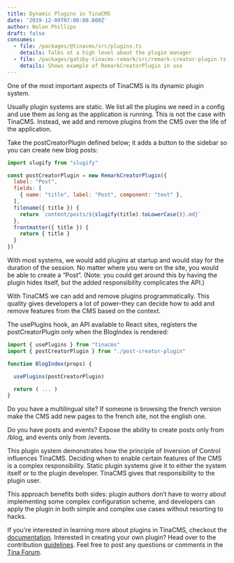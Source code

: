 ```yaml
---
title: Dynamic Plugins in TinaCMS
date: '2019-12-09T07:00:00.000Z'
author: Nolan Phillips
draft: false
consumes:
  - file: /packages/@tinacms/src/plugins.ts
    details: Talks at a high level about the plugin manager
  - file: /packages/gatsby-tinacms-remark/src/remark-creator-plugin.ts
    details: Shows example of RemarkCreatorPlugin in use
---
```


One of the most important aspects of TinaCMS is its dynamic plugin system.

Usually plugin systems are static. We list all the plugins we need in a config and use them as long as the application is running. This is not the case with TinaCMS. Instead, we add and remove plugins from the CMS over the life of the application.

Take the postCreatorPlugin defined below; it adds a button to the sidebar so you can create new blog posts:

```js
import slugify from "slugify"

const postCreatorPlugin = new RemarkCreatorPlugin({
  label: "Post",
  fields: [
    { name: "title", label: "Post", component: "text" },
  ],
  filename({ title }) {
    return `content/posts/${slugify(title).toLowerCase()}.md}`
  },
  frontmatter({ title }) {
    return { title }
  }
})
```

With most systems, we would add plugins at startup and would stay for the duration of the session. No matter where you were on the site, you would be able to create a “Post”. (Note: you could get around this by having the plugin hides itself, but the added responsibility complicates the API.)

With TinaCMS we can add and remove plugins programmatically. This quality gives developers a lot of power–they can decide how to add and remove features from the CMS based on the context.

The usePlugins hook, an API available to React sites, registers the postCreatorPlugin only when the BlogIndex is rendered:

```js
import { usePlugins } from "tinacms"
import { postCreatorPlugin } from "./post-creator-plugin"

function BlogIndex(props) {

  usePlugins(postCreatorPlugin)

  return ( ... )
}
```

Do you have a multilingual site? If someone is browsing the french version make the CMS add new pages to the french site, not the english one.

Do you have posts and events? Expose the ability to create posts only from /blog, and events only from /events.

This plugin system demonstrates how the principle of Inversion of Control influences TinaCMS. Deciding when to enable certain features of the CMS is a complex responsibility. Static plugin systems give it to either the system itself or to the plugin developer. TinaCMS gives that responsibility to the plugin user.

This approach benefits both sides: plugin authors don’t have to worry about implementing some complex configuration scheme, and developers can apply the plugin in both simple and complex use cases without resorting to hacks.

If you're interested in learning more about plugins in TinaCMS, checkout the [documentation](https://tinacms.org/docs/concepts/plugins). Interested in creating your own plugin? Head over to the contribution [guidelines](https://tinacms.org/docs/contributing/guidelines). Feel free to post any questions or comments in the [Tina Forum](https://community.tinacms.org/t/dynamic-plugins-in-tinacms/37).
